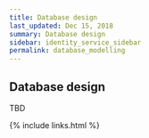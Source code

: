```yaml
---
title: Database design
last_updated: Dec 15, 2018
summary: Database design
sidebar: identity_service_sidebar
permalink: database_modelling
---
```


## Database design
TBD

{% include links.html %}